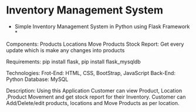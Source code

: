 # Inventory Management System

* Simple Inventory Management System in Python using Flask Framework *

Components:
Products
Locations
Move Products
Stock Report: Get every update which is make any changes into products

Requirements:
pip install flask,
pip install flask_mysqldb

Technologies:
Frot-End: HTML, CSS, BootStrap, JavaScript
Back-End: Python
Database: MySQL

Description:
Using this Application Customer can view Product, Location ,Product Movement and get stock report for their Inventory.
Customer can Add/Delete/edit products, locations and Move Products as per location.